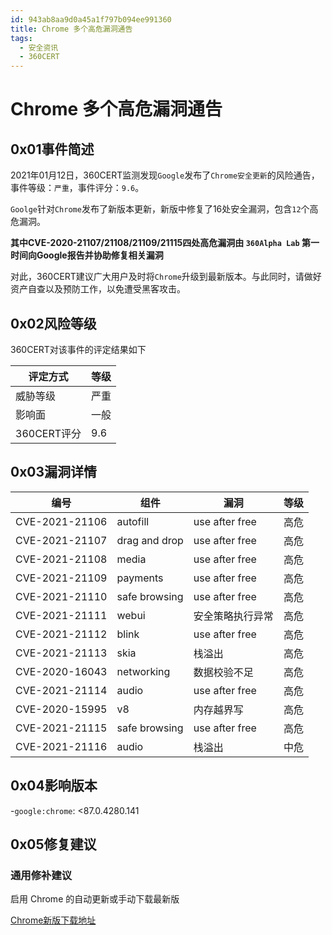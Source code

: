 ```yaml
---
id: 943ab8aa9d0a45a1f797b094ee991360
title: Chrome 多个高危漏洞通告
tags: 
  - 安全资讯
  - 360CERT
---
```


# Chrome 多个高危漏洞通告

0x01事件简述
--------


2021年01月12日，360CERT监测发现`Google`发布了`Chrome安全更新`的风险通告，事件等级：`严重`，事件评分：`9.6`。

`Goolge`针对`Chrome`发布了新版本更新，新版中修复了16处安全漏洞，包含`12`个高危漏洞。

**其中CVE-2020-21107/21108/21109/21115四处高危漏洞由 `360Alpha Lab` 第一时间向Google报告并协助修复相关漏洞**

对此，360CERT建议广大用户及时将`Chrome`升级到最新版本。与此同时，请做好资产自查以及预防工作，以免遭受黑客攻击。

0x02风险等级
--------

360CERT对该事件的评定结果如下



| 评定方式 | 等级 |
| --- | --- |
| 威胁等级 | 严重 |
| 影响面 | 一般 |
| 360CERT评分 | 9.6 |

0x03漏洞详情
--------



| 编号 | 组件 | 漏洞 | 等级 |
| --- | --- | --- | --- |
| CVE-2021-21106 | autofill | use after free | 高危 |
| CVE-2021-21107 | drag and drop | use after free | 高危 |
| CVE-2021-21108 | media | use after free | 高危 |
| CVE-2021-21109 | payments | use after free | 高危 |
| CVE-2021-21110 | safe browsing | use after free | 高危 |
| CVE-2021-21111 | webui | 安全策略执行异常 | 高危 |
| CVE-2021-21112 | blink | use after free | 高危 |
| CVE-2021-21113 | skia | 栈溢出 | 高危 |
| CVE-2020-16043 | networking | 数据校验不足 | 高危 |
| CVE-2021-21114 | audio | use after free | 高危 |
| CVE-2020-15995 | v8 | 内存越界写 | 高危 |
| CVE-2021-21115 | safe browsing | use after free | 高危 |
| CVE-2021-21116 | audio | 栈溢出 | 中危 |

0x04影响版本
--------

-`google:chrome`: <87.0.4280.141

0x05修复建议
--------

### 通用修补建议

启用 Chrome 的自动更新或手动下载最新版

[Chrome新版下载地址](https://www.google.com/intl/zh-CN/chrome/)